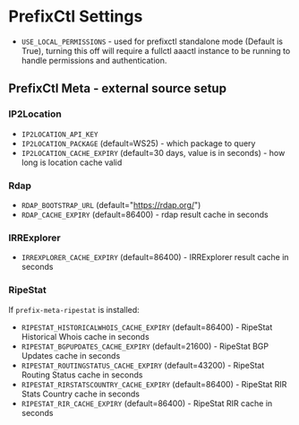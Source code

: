 # PrefixCtl Settings

- `USE_LOCAL_PERMISSIONS` - used for prefixctl standalone mode (Default is True), turning this off will require a fullctl aaactl instance to be running to handle permissions and authentication.

## PrefixCtl Meta - external source setup

### IP2Location

- `IP2LOCATION_API_KEY`
- `IP2LOCATION_PACKAGE` (default=WS25) - which package to query
- `IP2LOCATION_CACHE_EXPIRY` (default=30 days, value is in seconds) - how long is location cache valid

### Rdap

- `RDAP_BOOTSTRAP_URL` (default="https://rdap.org/")
- `RDAP_CACHE_EXPIRY` (default=86400) - rdap result cache in seconds

### IRRExplorer

- `IRREXPLORER_CACHE_EXPIRY` (default=86400) - IRRExplorer result cache in seconds

### RipeStat

If `prefix-meta-ripestat` is installed:

- `RIPESTAT_HISTORICALWHOIS_CACHE_EXPIRY` (default=86400) - RipeStat Historical Whois cache in seconds
- `RIPESTAT_BGPUPDATES_CACHE_EXPIRY` (default=21600) - RipeStat BGP Updates cache in seconds
- `RIPESTAT_ROUTINGSTATUS_CACHE_EXPIRY` (default=43200) - RipeStat Routing Status cache in seconds
- `RIPESTAT_RIRSTATSCOUNTRY_CACHE_EXPIRY` (default=86400) - RipeStat RIR Stats Country cache in seconds
- `RIPESTAT_RIR_CACHE_EXPIRY` (default=86400) - RipeStat RIR cache in seconds